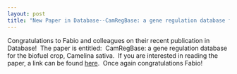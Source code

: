 ```yaml
---
layout: post
title: "New Paper in Database--CamRegBase: a gene regulation database for the biofuel crop, Camelina sativa"
---
```


Congratulations to Fabio and colleagues on their recent publication in Database!  The paper is entitled:  CamRegBase: a gene regulation database for the biofuel crop, Camelina sativa.  If you are interested in reading the paper, a link can be found [here](https://pubmed.ncbi.nlm.nih.gov/33306801/).  Once again congratulations Fabio!